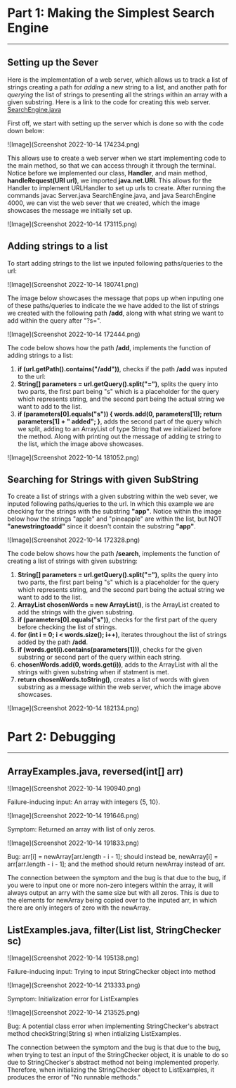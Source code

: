 # Part 1: Making the Simplest Search Engine

---

## Setting up the Sever

Here is the implementation of a web server, which allows us to track a list of strings creating a path for *adding* a new string 
to a list, and another path for *querying* the list of strings to presenting all the strings within an array with a given substring.
Here is a link to the code for creating this web server. [SearchEngine.java](https://github.com/Awakenight/wavelet/blob/master/SearchEngine.java)


First off, we start with setting up the server which is done so with the code down below:

![Image](Screenshot 2022-10-14 174234.png)

This allows use to create a web server when we start implementing code to the main method, so that we can access through it through 
the terminal. Notice before we implemented our class, **Handler**, and main method, **handleRequest(URI url)**, we imported **java.net.URI**.
This allows for the Handler to implement URLHandler to set up urls to create. After running the commands javac Server.java SearchEngine.java,
and java SearchEngine 4000, we can vist the web sever that we created, which the image showcases the message we initially set up. 

![Image](Screenshot 2022-10-14 173115.png)

## Adding strings to a list 

To start adding strings to the list we inputed following paths/queries to the url:

![Image](Screenshot 2022-10-14 180741.png)

The image below showcases the message that pops up when inputing one of these paths/queries to indicate the we have added 
to the list of strings we created with the following path **/add**, along with what string we want to add within the query
after "?s=".

![Image](Screenshot 2022-10-14 172444.png)

The code below shows how the path **/add**, implements the function of adding strings to a list:

1. **if (url.getPath().contains("/add"))**, checks if the path **/add** was inputed to the url:
2. **String[] parameters = url.getQuery().split("=")**, splits the query into two parts, the first part being "s" which 
is a placeholder for the query which represents string, and the second part being the actual string we want to add to the list.
3. **if (parameters[0].equals("s")) { words.add(0, parameters[1]); return parameters[1] + " added"; }**, adds the second part 
of the query which we split, adding to an ArrayList of type String that we initialized before the method. Along with printing 
out the message of adding te string to the list, which the image above showcases. 

![Image](Screenshot 2022-10-14 181052.png)

## Searching for Strings with given SubString 

To create a list of strings with a given substring within the web sever, we inputed following paths/queries to the url. In which
this example we are checking for the strings with the substring **"app"**. Notice within the image below how the strings 
"apple" and "pineapple" are within the list, but NOT **"anewstringtoadd"** since it doesn't contain the substring **"app"**.

![Image](Screenshot 2022-10-14 172328.png)

The code below shows how the path **/search**, implements the function of creating a list of strings with given substring:

1. **String[] parameters = url.getQuery().split("=")**, splits the query into two parts, the first part being "s" which 
is a placeholder for the query which represents string, and the second part being the actual string we want to add to the list.
2. **ArrayList<String> chosenWords = new ArrayList<String>()**, is the ArrayList created to add the strings with the given substring.
3. **if (parameters[0].equals("s"))**, checks for the first part of the query before checking the list of strings.
4. **for (int i = 0; i < words.size(); i++)**, iterates throughout the list of strings added by the path **/add**.
5. **if (words.get(i).contains(parameters[1]))**, checks for the given substring or second part of the query within each string.
6. **chosenWords.add(0, words.get(i))**, adds to the ArrayList with all the strings with given substring when if statment is met.
7. **return chosenWords.toString()**, creates a list of words with given substring as a message within the web server, which 
the image above showcases.

![Image](Screenshot 2022-10-14 182134.png)

# Part 2: Debugging

---

## ArrayExamples.java, reversed(int[] arr)

![Image](Screenshot 2022-10-14 190940.png)

Failure-inducing input: An array with integers {5, 10}.

![Image](Screenshot 2022-10-14 191646.png)

Symptom: Returned an array with list of only zeros.

![Image](Screenshot 2022-10-14 191833.png)

Bug: arr[i] = newArray[arr.length - i - 1]; should instead be, newArray[i] = arr[arr.length - i - 1];
and the method should return newArray instead of arr.

The connection between the symptom and the bug is that due to the bug, if you were to input one or more 
non-zero integers within the array, it will always output an arry with the same size but with all zeros.
This is due to the elements for newArray being copied over to the inputed arr, in which there are only 
integers of zero with the newArray.  

## ListExamples.java, filter(List<String> list, StringChecker sc)

![Image](Screenshot 2022-10-14 195138.png)

Failure-inducing input: Trying to input StringChecker object into method

![Image](Screenshot 2022-10-14 213333.png)

Symptom: Initialization error for ListExamples

![Image](Screenshot 2022-10-14 213525.png)

Bug: A potential class error when implementing StringChecker's abstract method checkString(String s) when 
intializing ListExamples.

The connection between the symptom and the bug is that due to the bug, when trying to test an input 
of the StringChecker object, it is unable to do so due to StringChecker's abstract method not being 
implemented properly. Therefore, when initializing the StringChecker object to ListExamples, it produces
the error of "No runnable methods."